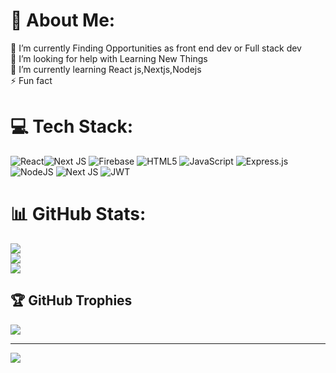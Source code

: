 # 💫 About Me:
🔭 I’m currently Finding Opportunities as front end dev or Full stack dev<br>🤝 I’m looking for help with Learning New Things<br>🌱 I’m currently learning React js,Nextjs,Nodejs<br>⚡ Fun fact


# 💻 Tech Stack:
![React](https://img.shields.io/badge/react-%2320232a.svg?style=for-the-badge&logo=react&logoColor=%2361DAFB)![Next JS](https://img.shields.io/badge/Next-black?style=plastic&logo=next.js&logoColor=white)  ![Firebase](https://img.shields.io/badge/firebase-%23039BE5.svg?style=plastic&logo=firebase) ![HTML5](https://img.shields.io/badge/html5-%23E34F26.svg?style=plastic&logo=html5&logoColor=white) ![JavaScript](https://img.shields.io/badge/javascript-%23323330.svg?style=plastic&logo=javascript&logoColor=%23F7DF1E) ![Express.js](https://img.shields.io/badge/express.js-%23404d59.svg?style=plastic&logo=express&logoColor=%2361DAFB) ![NodeJS](https://img.shields.io/badge/node.js-6DA55F?style=plastic&logo=node.js&logoColor=white) ![Next JS](https://img.shields.io/badge/Next-black?style=plastic&logo=next.js&logoColor=white) ![JWT](https://img.shields.io/badge/JWT-black?style=plastic&logo=JSON%20web%20tokens)
# 📊 GitHub Stats:
![](https://github-readme-stats.vercel.app/api?username=GovindGaur32&theme=synthwave&hide_border=false&include_all_commits=true&count_private=true)<br/>
![](https://github-readme-streak-stats.herokuapp.com/?user=GovindGaur32&theme=synthwave&hide_border=false)<br/>
![](https://github-readme-stats.vercel.app/api/top-langs/?username=GovindGaur32&theme=synthwave&hide_border=false&include_all_commits=true&count_private=true&layout=compact)

## 🏆 GitHub Trophies
![](https://github-profile-trophy.vercel.app/?username=GovindGaur32&theme=radical&no-frame=false&no-bg=false&margin-w=4)

---
[![](https://visitcount.itsvg.in/api?id=GovindGaur32&icon=0&color=0)](https://visitcount.itsvg.in)

